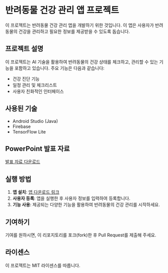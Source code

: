 # 반려동물 건강 관리 앱 프로젝트

이 프로젝트는 반려동물 건강 관리 앱을 개발하기 위한 것입니다. 이 앱은 사용자가 반려동물의 건강을 관리하고 필요한 정보를 제공받을 수 있도록 돕습니다.

## 프로젝트 설명

이 프로젝트는 AI 기술을 활용하여 반려동물의 건강 상태를 체크하고, 관리할 수 있는 기능을 포함하고 있습니다. 주요 기능은 다음과 같습니다:

- 건강 진단 기능
- 일정 관리 및 체크리스트
- 사용자 친화적인 인터페이스

## 사용된 기술

- Android Studio (Java)
- Firebase
- TensorFlow Lite

## PowerPoint 발표 자료

[발표 자료 다운로드](https://github.com/사용자이름/리포지토리이름/raw/main/반려동물%20건강관리%20어플.pptx)

## 실행 방법

1. **앱 설치**: [앱 다운로드 링크]()
2. **사용자 등록**: 앱을 실행한 후 사용자 정보를 입력하여 등록합니다.
3. **기능 사용**: 제공되는 다양한 기능을 활용하여 반려동물의 건강 관리를 시작하세요.

## 기여하기

기여를 원하시면, 이 리포지토리를 포크(fork)한 후 Pull Request를 제출해 주세요.

## 라이센스

이 프로젝트는 MIT 라이센스를 따릅니다.
